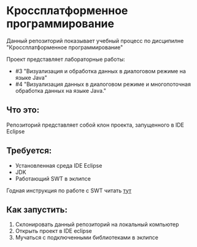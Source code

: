 # Кроссплатформенное программирование
Данный репозиторий показывает учебный процесс по дисципилне "Кроссплатформенное программирование"

Проект представляет лабораторные работы:
  - #3 "Визуализация и обработка данных в диалоговом режиме на языке Java"
  - #4 "Визуализация данных в диалоговом режиме и многопоточная обработка данных на языке Java."

## Что это:
Репозиторий представляет собой клон проекта, запущенного в IDE Eclipse

## Требуется:
  - Установленная среда IDE Eclipse
  - JDK
  - Работающий SWT в эклипсе 

Годная инструкция по работе с SWT читать [тут](https://o7planning.org/ru/10179/java-desktop-application-programming-using-swt)

## Как запустить:
  1. Склонировать данный репозиторий на локальный компьютер 
  2. Открыть проект в IDE eclipse
  3. Мучаться с подключенными библиотеками в эклипсе